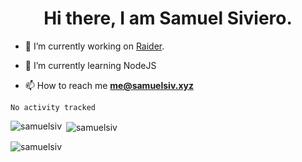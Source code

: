 <h1 align="center">Hi there, I am Samuel Siviero.</h1>

- 🔭 I’m currently working on [Raider](https://github.com/kem0x/raider3.5).

- 🌱 I’m currently learning NodeJS

- 📫 How to reach me **me@samuelsiv.xyz**


<!--START_SECTION:waka-->

```text
No activity tracked
```

<!--END_SECTION:waka-->

<p><img align="left" src="https://github-readme-stats.vercel.app/api/top-langs?username=samuelsiv&show_icons=true&locale=en&layout=compact&theme=radical" alt="samuelsiv" /></p>

<p>&nbsp;<img align="center" src="https://github-readme-stats.vercel.app/api?username=samuelsiv&show_icons=true&locale=en&theme=radical" alt="samuelsiv" /></p>
<p align="left"> <img src="https://komarev.com/ghpvc/?username=samuelsiv&label=Profile%20views&color=0e75b6&style=flat" alt="samuelsiv" /> </p>

